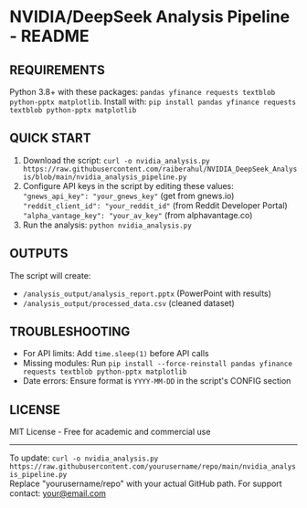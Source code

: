 # NVIDIA/DeepSeek Analysis Pipeline - README

## REQUIREMENTS
Python 3.8+ with these packages: `pandas yfinance requests textblob python-pptx matplotlib`. Install with: `pip install pandas yfinance requests textblob python-pptx matplotlib`

## QUICK START
1. Download the script: `curl -o nvidia_analysis.py https://raw.githubusercontent.com/raiberahul/NVIDIA_DeepSeek_Analysis/blob/main/nvidia_analysis_pipeline.py`  
2. Configure API keys in the script by editing these values:  
   `"gnews_api_key": "your_gnews_key"` (get from gnews.io)  
   `"reddit_client_id": "your_reddit_id"` (from Reddit Developer Portal)  
   `"alpha_vantage_key": "your_av_key"` (from alphavantage.co)  
3. Run the analysis: `python nvidia_analysis.py`

## OUTPUTS
The script will create:  
- `/analysis_output/analysis_report.pptx` (PowerPoint with results)  
- `/analysis_output/processed_data.csv` (cleaned dataset)

## TROUBLESHOOTING
- For API limits: Add `time.sleep(1)` before API calls  
- Missing modules: Run `pip install --force-reinstall pandas yfinance requests textblob python-pptx matplotlib`  
- Date errors: Ensure format is `YYYY-MM-DD` in the script's CONFIG section

## LICENSE
MIT License - Free for academic and commercial use

---

To update: `curl -o nvidia_analysis.py https://raw.githubusercontent.com/yourusername/repo/main/nvidia_analysis_pipeline.py`  
Replace "yourusername/repo" with your actual GitHub path. For support contact: your@email.com
